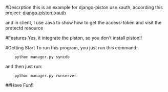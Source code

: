 #Descrption
this is an example for django-piston use xauth, according this project:
        [django-piston-xauth](https://github.com/kennethreitz/django-piston-xauth)
        
and in client, I use Java to show how to get the 
access-token and visit the protectd resource


#Features
Yes, it integrate the piston, so you don't install piston!!

#Getting Start
To run this program, you just run this command:

        python manager.py syncdb

and then just run:

        python manager.py runserver



##Have Fun!!
